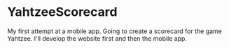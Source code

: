 YahtzeeScorecard
================

My first attempt at a mobile app. Going to create a scorecard for the game Yahtzee. I'll develop the website first and then the mobile app.
